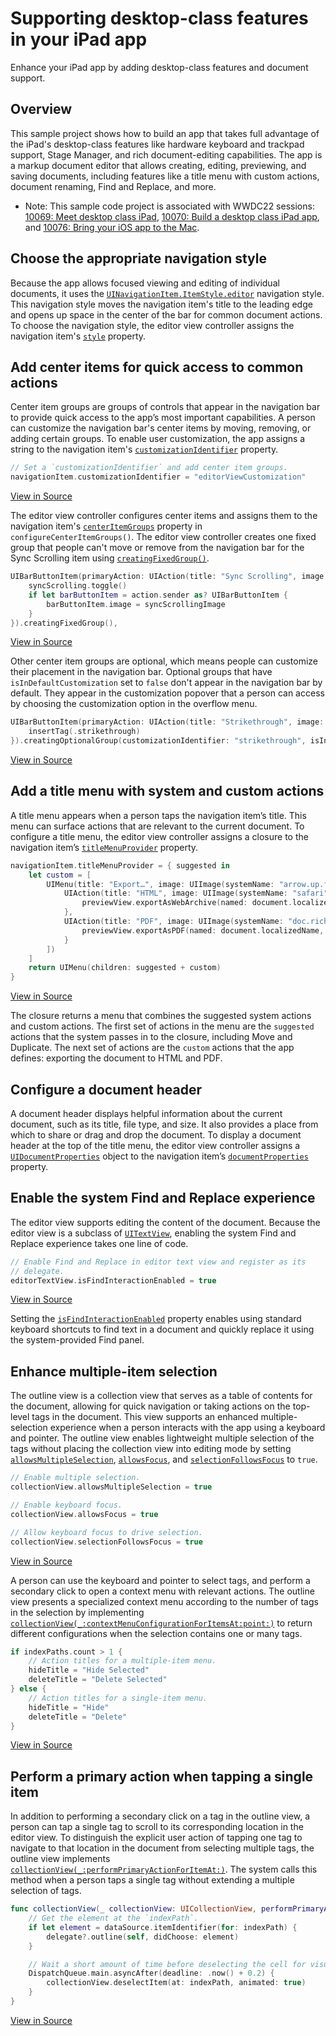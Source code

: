# Supporting desktop-class features in your iPad app

Enhance your iPad app by adding desktop-class features and document support.

## Overview

This sample project shows how to build an app that takes full advantage 
of the iPad's desktop-class features like hardware keyboard and trackpad support, 
Stage Manager, and rich document-editing capabilities. 
The app is a markup document editor that allows creating, editing, previewing, 
and saving documents, including features like a title menu with custom actions, 
document renaming, Find and Replace, and more.

- Note: This sample code project is associated with WWDC22 sessions: [10069: Meet desktop class iPad](https://developer.apple.com/wwdc22/10069/), [10070: Build a desktop class iPad app](https://developer.apple.com/wwdc22/10070/), and [10076: Bring your iOS app to the Mac](https://developer.apple.com/wwdc22/10076/).

## Choose the appropriate navigation style

Because the app allows focused viewing and editing of individual documents, 
it uses the 
[`UINavigationItem.ItemStyle.editor`](https://developer.apple.com/documentation/uikit/uinavigationitem/itemstyle/editor)
navigation style.
This navigation style moves the navigation item's title to the leading edge 
and opens up space in the center of the bar for common document actions.
To choose the navigation style, the editor view controller assigns the 
navigation item's
[`style`](https://developer.apple.com/documentation/uikit/uinavigationitem/3987969-style) 
property. 

## Add center items for quick access to common actions

Center item groups are groups of controls that appear in the 
navigation bar to provide quick access to the app’s most important capabilities. 
A person can customize the navigation bar's center items by moving, removing, 
or adding certain groups. 
To enable user customization, the app assigns a string to the 
navigation item's 
[`customizationIdentifier`](https://developer.apple.com/documentation/uikit/uinavigationitem/3987968-customizationidentifier)
property.

``` swift
// Set a `customizationIdentifier` and add center item groups.
navigationItem.customizationIdentifier = "editorViewCustomization"
```
[View in Source](x-source-tag://EditorViewController)

The editor view controller configures center items and assigns them to 
the navigation item's 
[`centerItemGroups`](https://developer.apple.com/documentation/uikit/uinavigationitem/3987967-centeritemgroups)
property in `configureCenterItemGroups()`.
The editor view controller creates one fixed group that people can't move 
or remove from the navigation bar for the Sync Scrolling item using
[`creatingFixedGroup()`](https://developer.apple.com/documentation/uikit/uibarbuttonitem/3987945-creatingfixedgroup).

``` swift
UIBarButtonItem(primaryAction: UIAction(title: "Sync Scrolling", image: syncScrollingImage) { [unowned self] action in
    syncScrolling.toggle()
    if let barButtonItem = action.sender as? UIBarButtonItem {
        barButtonItem.image = syncScrollingImage
    }
}).creatingFixedGroup(),
```
[View in Source](x-source-tag://ConfigureCenterItems) 

Other center item groups are optional, which means people can customize their
placement in the navigation bar. Optional groups that have 
`isInDefaultCustomization` set to `false` don't appear in the navigation bar by
default. They appear in the customization popover that a person can access
by choosing the customization option in the overflow menu.

``` swift
UIBarButtonItem(primaryAction: UIAction(title: "Strikethrough", image: UIImage(systemName: "strikethrough")) { [unowned self] _ in
    insertTag(.strikethrough)
}).creatingOptionalGroup(customizationIdentifier: "strikethrough", isInDefaultCustomization: false),
```
[View in Source](x-source-tag://ConfigureCenterItems)

## Add a title menu with system and custom actions

A title menu appears when a person taps the navigation item’s title.
This menu can surface actions that are relevant to the current document.
To configure a title menu,
the editor view controller assigns a closure to the navigation item’s 
[`titleMenuProvider`](https://developer.apple.com/documentation/uikit/uinavigationitem/3967523-titlemenuprovider)
property.

``` swift
navigationItem.titleMenuProvider = { suggested in
    let custom = [
        UIMenu(title: "Export…", image: UIImage(systemName: "arrow.up.forward.square"), children: [
            UIAction(title: "HTML", image: UIImage(systemName: "safari")) { [unowned self] _ in
                previewView.exportAsWebArchive(named: document.localizedName, presenter: self)
            },
            UIAction(title: "PDF", image: UIImage(systemName: "doc.richtext")) { [unowned self] _ in
                previewView.exportAsPDF(named: document.localizedName, presenter: self)
            }
        ])
    ]
    return UIMenu(children: suggested + custom)
}
```
[View in Source](x-source-tag://TitleMenu)

The closure returns a menu that combines the suggested system actions and 
custom actions.
The first set of actions in the menu are the `suggested` actions that the 
system passes in to the closure, including Move and Duplicate.
The next set of actions are the `custom` actions that the app defines: 
exporting the document to HTML and PDF.

## Configure a document header

A document header displays helpful information about the current document, 
such as its title, file type, and size.
It also provides a place from which to share or drag and drop the document.
To display a document header at the top of the title menu, 
the editor view controller assigns a 
[`UIDocumentProperties`](https://developer.apple.com/documentation/uikit/uidocumentproperties)
object to the navigation item’s 
[`documentProperties`](https://developer.apple.com/documentation/uikit/uinavigationitem/3967521-documentproperties)
property. 

## Enable the system Find and Replace experience

The editor view supports editing the content of the document.
Because the editor view is a subclass of 
[`UITextView`](https://developer.apple.com/documentation/uikit/uitextview), 
enabling the system 
Find and Replace experience takes one line of code.

``` swift
// Enable Find and Replace in editor text view and register as its
// delegate.
editorTextView.isFindInteractionEnabled = true
```
[View in Source](x-source-tag://EditorViewController)

Setting the 
[`isFindInteractionEnabled`](https://developer.apple.com/documentation/uikit/uitextview/3975939-isfindinteractionenabled) 
property enables using standard keyboard shortcuts to find text in a document 
and quickly replace it using the system-provided Find panel.

## Enhance multiple-item selection

The outline view is a collection view that serves as a table of 
contents for the document, allowing for quick navigation 
or taking actions on the top-level tags in the document. 
This view supports an enhanced multiple-selection experience when a 
person interacts with the app using a keyboard and pointer.
The outline view enables lightweight multiple selection of the tags 
without placing the collection view into editing mode by setting 
[`allowsMultipleSelection`](https://developer.apple.com/documentation/uikit/uicollectionview/1618024-allowsmultipleselection),
[`allowsFocus`](https://developer.apple.com/documentation/uikit/uicollectionview/3795590-allowsfocus),
and 
[`selectionFollowsFocus`](https://developer.apple.com/documentation/uikit/uicollectionview/3573920-selectionfollowsfocus)
to `true`.

``` swift
// Enable multiple selection.
collectionView.allowsMultipleSelection = true

// Enable keyboard focus.
collectionView.allowsFocus = true

// Allow keyboard focus to drive selection.
collectionView.selectionFollowsFocus = true
```
[View in Source](x-source-tag://OutlineViewController)

A person can use the keyboard and pointer to select tags, and perform a 
secondary click to open a context menu with relevant actions.
The outline view presents a specialized context menu according to the number
of tags in the selection by implementing
[`collectionView(_:contextMenuConfigurationForItemsAt:point:)`](https://developer.apple.com/documentation/uikit/uicollectionviewdelegate/4002186-collectionview)
to return different configurations when the selection contains one or many tags.

``` swift
if indexPaths.count > 1 {
    // Action titles for a multiple-item menu.
    hideTitle = "Hide Selected"
    deleteTitle = "Delete Selected"
} else {
    // Action titles for a single-item menu.
    hideTitle = "Hide"
    deleteTitle = "Delete"
}
```
[View in Source](x-source-tag://ContextMenus)
    
## Perform a primary action when tapping a single item

In addition to performing a secondary click on a tag in the outline view,
a person can tap a single tag to scroll to its 
corresponding location in the editor view.
To distinguish the explicit user action of tapping one tag to navigate to that 
location in the document from selecting multiple tags, 
the outline view implements 
[`collectionView(_:performPrimaryActionForItemAt:)`](https://developer.apple.com/documentation/uikit/uicollectionviewdelegate/3975794-collectionview).
The system calls this method when a person taps a single tag without extending 
a multiple selection of tags.

``` swift
func collectionView(_ collectionView: UICollectionView, performPrimaryActionForItemAt indexPath: IndexPath) {
    // Get the element at the `indexPath`.
    if let element = dataSource.itemIdentifier(for: indexPath) {
        delegate?.outline(self, didChoose: element)
    }

    // Wait a short amount of time before deselecting the cell for visual clarity.
    DispatchQueue.main.asyncAfter(deadline: .now() + 0.2) {
        collectionView.deselectItem(at: indexPath, animated: true)
    }
}
```
[View in Source](x-source-tag://PrimaryAction)

